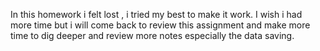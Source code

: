 In this homework i felt lost , i tried my best to make it work. I wish i had more time but i will come back to review this assignment and make more time to dig deeper and review more notes especially the data saving.
